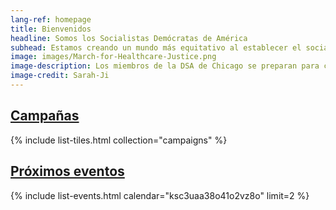 ```yaml
---
lang-ref: homepage
title: Bienvenidos
headline: Somos los Socialistas Demócratas de América
subhead: Estamos creando un mundo más equitativo al establecer el socialismo como fuerza política. Creemos que nuestros gobiernos y nuestra economía deben operar, a través de la propiedad social, en beneficio de todos.
image: images/March-for-Healthcare-Justice.png
image-description: Los miembros de la DSA de Chicago se preparan para caminar en la Marcha por la Justicia en la Atención Médica del 27 de junio de 2020.
image-credit: Sarah-Ji
---
```


## [Campañas](campanas)

{% include list-tiles.html collection="campaigns" %}

## [Próximos eventos](eventos)

{% include list-events.html calendar="ksc3uaa38o41o2vz8o" limit=2 %}
